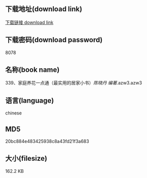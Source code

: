 ## 下载地址(download link)
[下载链接 download link](https://voluble-croquembouche-d321dc.netlify.app/?s=339%E3%80%81%E5%AE%B6%E5%BA%AD%E5%85%BB%E8%8A%B1%E4%B8%80%E7%82%B9%E9%80%9A%EF%BC%88%E6%9C%80%E5%AE%9E%E7%94%A8%E7%9A%84%E5%B1%85%E5%AE%B6%E5%B0%8F%E4%B9%A6%EF%BC%89_%E9%99%88%E6%99%93%E4%B8%B9+%E7%BC%96%E8%91%97_.azw3)

## 下载密码(download password)
8078

## 名称(book name)
339、家庭养花一点通（最实用的居家小书）_陈晓丹 编著_.azw3.azw3

## 语言(language)
chinese

## MD5
20bc884e483425938c8a43fd21f3a683

## 大小(filesize)
162.2 KB
